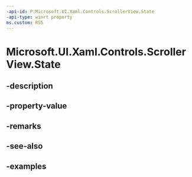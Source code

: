 ```yaml
---
-api-id: P:Microsoft.UI.Xaml.Controls.ScrollerView.State
-api-type: winrt property
ms.custom: RS5
---
```


<!-- Property syntax.
public ScrollerState State { get; }
-->

# Microsoft.UI.Xaml.Controls.ScrollerView.State

## -description

## -property-value

## -remarks

## -see-also

## -examples

